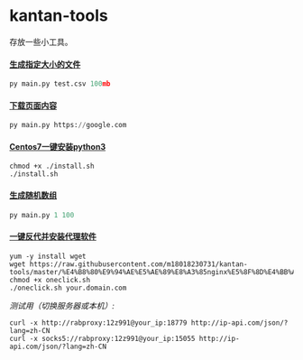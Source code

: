 # kantan-tools
存放一些小工具。

#### [生成指定大小的文件](https://github.com/m18018230731/kantan-tools/tree/master/%E7%94%9F%E6%88%90%E6%8C%87%E5%AE%9A%E5%A4%A7%E5%B0%8F%E7%9A%84%E6%96%87%E4%BB%B6)
```python
py main.py test.csv 100mb
```

#### [下载页面内容](https://github.com/m18018230731/kantan-tools/tree/master/%E4%B8%8B%E8%BD%BD%E9%A1%B5%E9%9D%A2%E5%86%85%E5%AE%B9)
```python
py main.py https://google.com
```

#### [Centos7一键安装python3](https://github.com/m18018230731/kantan-tools/tree/master/Centos7%E4%B8%80%E9%94%AE%E5%AE%89%E8%A3%85python3)
```linux
chmod +x ./install.sh
./install.sh
```

#### [生成随机数组](https://github.com/m18018230731/kantan-tools/tree/master/%E7%94%9F%E6%88%90%E9%9A%8F%E6%9C%BA%E6%95%B0%E7%BB%84)
```python
py main.py 1 100
```

#### [一键反代并安装代理软件](https://github.com/m18018230731/kantan-tools/tree/master/%E4%B8%80%E9%94%AE%E5%AE%89%E8%A3%85nginx%E5%8F%8D%E4%BB%A3steam%20%E5%B9%B6%E5%AE%89%E8%A3%85socks%E5%92%8Chttp%E4%BB%A3%E7%90%86)
```linux
yum -y install wget
wget https://raw.githubusercontent.com/m18018230731/kantan-tools/master/%E4%B8%80%E9%94%AE%E5%AE%89%E8%A3%85nginx%E5%8F%8D%E4%BB%A3steam%20%E5%B9%B6%E5%AE%89%E8%A3%85socks%E5%92%8Chttp%E4%BB%A3%E7%90%86/oneclick.sh
chmod +x oneclick.sh
./oneclick.sh your.domain.com
```
*测试用（切换服务器或本机）:*
```linux
curl -x http://rabproxy:12z991@your_ip:18779 http://ip-api.com/json/?lang=zh-CN
curl -x socks5://rabproxy:12z991@your_ip:15055 http://ip-api.com/json/?lang=zh-CN
```
